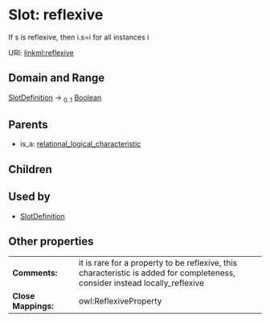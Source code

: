 
# Slot: reflexive


If s is reflexive, then i.s=i for all instances i

URI: [linkml:reflexive](https://w3id.org/linkml/reflexive)


## Domain and Range

[SlotDefinition](SlotDefinition.md) &#8594;  <sub>0..1</sub> [Boolean](types/Boolean.md)

## Parents

 *  is_a: [relational_logical_characteristic](relational_logical_characteristic.md)

## Children


## Used by

 * [SlotDefinition](SlotDefinition.md)

## Other properties

|  |  |  |
| --- | --- | --- |
| **Comments:** | | it is rare for a property to be reflexive, this characteristic is added for completeness, consider instead locally_reflexive |
| **Close Mappings:** | | owl:ReflexiveProperty |

